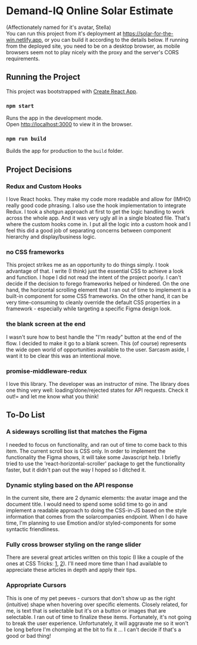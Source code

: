 # Demand-IQ Online Solar Estimate

(Affectionately named for it's avatar, Stella)<br />
You can run this project from it's deployment at https://solar-for-the-win.netlify.app, or you can build it according to the details below. If running from the deployed site, you need to be on a desktop browser, as mobile browsers seem not to play nicely with the proxy and the server's CORS requirements.

## Running the Project

This project was bootstrapped with [Create React App](https://github.com/facebook/create-react-app).

### `npm start`

Runs the app in the development mode.<br />
Open [http://localhost:3000](http://localhost:3000) to view it in the browser.

### `npm run build`

Builds the app for production to the `build` folder.<br />

## Project Decisions

### Redux and Custom Hooks

I love React hooks. They make my code more readable and allow for (IMHO) really good code phrasing. I also use the hook implementation to integrate Redux. I took a shotgun approach at first to get the logic handling to work across the whole app. And it was very ugly all in a single bloated file. That's where the custom hooks come in. I put all the logic into a custom hook and I feel this did a good job of separating concerns between component hierarchy and display/business logic.

### no CSS frameworks

This project strikes me as an opportunity to do things simply. I took advantage of that. I write (I think) just the essential CSS to achieve a look and function. I hope I did not read the intent of the project poorly. I can't decide if the decision to forego frameworks helped or hindered. On the one hand, the horizontal scrolling element that I ran out of time to implement is a built-in component for some CSS frameworks. On the other hand, it can be very time-consuming to cleanly override the default CSS properties in a framework - especially while targeting a specific Figma design look.

### the blank screen at the end

I wasn't sure how to best handle the "I'm ready" button at the end of the flow. I decided to make it go to a blank screen. This (of course) represents the wide open world of opportunities available to the user. Sarcasm aside, I want it to be clear this was an intentional move.

### promise-middleware-redux

I love this library. The developer was an instructor of mine. The library does one thing very well: loading/done/rejected states for API requests. Check it out!= and let me know what you think!

## To-Do List

### A sideways scrolling list that matches the Figma

I needed to focus on functionality, and ran out of time to come back to this item. The current scroll box is CSS only. In order to implement the functionality the Figma shows, it will take some Javascript help. I briefly tried to use the 'react-horizontal-scroller' package to get the functionality faster, but it didn't pan out the way I hoped so I ditched it.

### Dynamic styling based on the API response

In the current site, there are 2 dynamic elements: the avatar image and the document title. I would need to spend some solid time to go in and implement a readable approach to doing the CSS-in-JS based on the style information that comes from the solarcompanies endpoint. When I do have time, I'm planning to use Emotion and/or styled-components for some syntactic friendliness.

### Fully cross browser styling on the range slider

There are several great articles written on this topic (I like a couple of the ones at CSS Tricks: [1](https://css-tricks.com/sliding-nightmare-understanding-range-input/), [2](https://css-tricks.com/styling-cross-browser-compatible-range-inputs-css/)). I'll need more time than I had available to appreciate these articles in depth and apply their tips.

### Appropriate Cursors

This is one of my pet peeves - cursors that don't show up as the right (intuitive) shape when hovering over specific elements. Closely related, for me, is text that is selectable but it's on a button or images that are selectable. I ran out of time to finalize these items. Fortunately, it's not going to break the user experience. Unfortunately, it will aggravate me so it won't be long before I'm chomping at the bit to fix it ... I can't decide if that's a good or bad thing!
